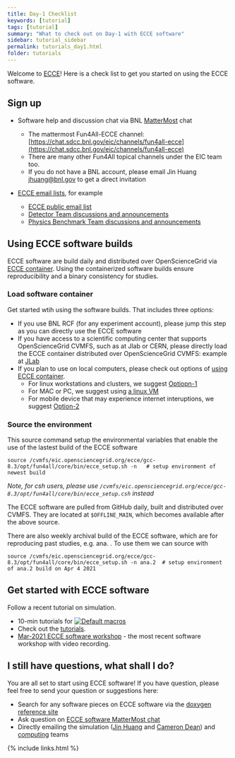 ```yaml
---
title: Day-1 Checklist
keywords: [tutorial]
tags: [tutorial]
summary: "What to check out on Day-1 with ECCE software"
sidebar: tutorial_sidebar
permalink: tutorials_day1.html
folder: tutorials
---
```

 

Welcome to [ECCE](https://www.ecce-eic.org/)! Here is a check list to get you started on using the ECCE software.

## Sign up

* Software help and discussion chat via BNL [MatterMost](https://mattermost.com/download/) chat
  - The mattermost Fun4All-ECCE channel: [https://chat.sdcc.bnl.gov/eic/channels/fun4all-ecce](https://chat.sdcc.bnl.gov/eic/channels/fun4all-ecce)
  - There are many other Fun4All topical channels under the EIC team too. 
  - If you do not have a BNL account, please email Jin Huang jhuang@bnl.gov to get a direct invitation

* [ECCE email lists](https://www.ecce-eic.org/contact), for example
  - [ECCE public email list](https://lists.bnl.gov/mailman/listinfo/ecce-eic-public-l)
  - [Detector Team discussions and announcements](https://lists.bnl.gov/mailman/listinfo/ecce-eic-det-l)
  - [Physics Benchmark Team discussions and announcements](https://lists.bnl.gov/mailman/listinfo/ecce-eic-phys-l)

## Using ECCE software builds

ECCE software are build daily and distributed over OpenScienceGrid via [ECCE container](https://github.com/ECCE-EIC/Singularity). Using the containerized software builds ensure reproducibility and a binary consistency for studies. 

### Load software container

Get started wtih using the software builds. That includes three options: 
 - If you use BNL RCF (for any experiment account), please jump this step as you can directly use the ECCE software
 - If you have access to a scientific computing center that supports OpenScienceGrid CVMFS, such as at Jlab or CERN, please directly load the ECCE container distributed over  OpenScienceGrid CVMFS: example at [JLab](/tutorials_example2_JLab.html) 
 - If you plan to use on local computers, please check out options of [using ECCE container](https://github.com/ECCE-EIC/Singularity). 
   - For linux workstations and clusters, we suggest [Optiopn-1](https://github.com/ECCE-EIC/Singularity#option-1-mount-eic-cvmfs)
   - For MAC or PC, we suggest using [a linux VM](https://github.com/ECCE-EIC/Singularity/blob/master/VirtualBox.md)
   - For mobile device that may experience internet interuptions, we suggest [Option-2](https://github.com/ECCE-EIC/Singularity#option-2-download-the-eic-fun4all-build-via-https-archive)
 
### Source the environment

This source command setup the environmental variables that enable the use of the lastest build of the ECCE software
```
source /cvmfs/eic.opensciencegrid.org/ecce/gcc-8.3/opt/fun4all/core/bin/ecce_setup.sh -n   # setup environment of newest build
```
*Note, for csh users, please use `/cvmfs/eic.opensciencegrid.org/ecce/gcc-8.3/opt/fun4all/core/bin/ecce_setup.csh` instead*

The ECCE software are pulled from GitHub daily, built and distributed over CVMFS. They are located at `$OFFLINE_MAIN`, which becomes available after the above source. 

There are also weekly archival build of the ECCE software, which are for reproducing past studies, e.g. ana.<number> . To use them we can source with 
```
source /cvmfs/eic.opensciencegrid.org/ecce/gcc-8.3/opt/fun4all/core/bin/ecce_setup.sh -n ana.2  # setup environment of ana.2 build on Apr 4 2021
```

## Get started with ECCE software

Follow a recent tutorial on simulation.
* 10-min tutorials for [![Default macros](https://img.shields.io/badge/reference-macros-green.svg)](https://github.com/ECCE-EIC/macros) 
* Check out the [tutorials](/tutorials_landing_page.html).
* [Mar-2021 ECCE software workshop](https://indico.bnl.gov/event/11112/) - the most recent software workshop with video recording.


## I still have questions, what shall I do?

You are all set to start using ECCE software! If you have question, please feel free to send your question or suggestions here:
* Search for any software pieces on ECCE software via the [doxygen reference site](https://ecce-eic.github.io/doxygen/)
* Ask question on [ECCE software MatterMost chat](https://chat.sdcc.bnl.gov/eic/channels/fun4all-ecce)
* Directly emailing the simulation ([Jin Huang](mailto:jhuang@bnl.gov) and [Cameron Dean](mailto:cdean@bnl.gov)) and [computing](https://www.ecce-eic.org/members) teams


{% include links.html %}
